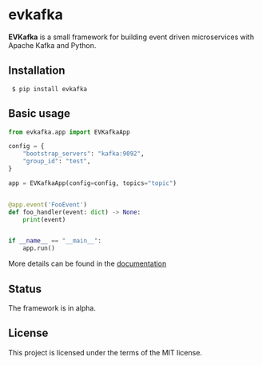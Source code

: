# evkafka

**EVKafka** is a small framework for building event driven microservices with Apache Kafka and Python.

## Installation

     $ pip install evkafka

## Basic usage
```python
from evkafka.app import EVKafkaApp

config = {
    "bootstrap_servers": "kafka:9092",
    "group_id": "test",
}

app = EVKafkaApp(config=config, topics="topic")


@app.event('FooEvent')
def foo_handler(event: dict) -> None:
    print(event)


if __name__ == "__main__":
    app.run()
```

More details can be found in the [documentation](https://evkafka.readthedocs.io/)


## Status

The framework is in alpha.

## License

This project is licensed under the terms of the  MIT license.
